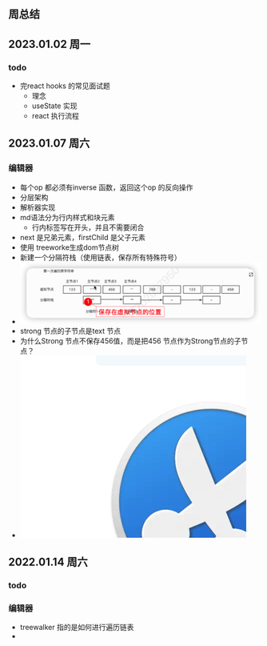 ## 周总结





## 2023.01.02 周一 

### todo

- 完react hooks 的常见面试题
  - 理念
  - useState 实现
  - react 执行流程



## 2023.01.07 周六

### 编辑器

- 每个op 都必须有inverse 函数，返回这个op 的反向操作
- 分层架构
- 解析器实现
- md语法分为行内样式和块元素
  - 行内标签写在开头，并且不需要闭合
- next 是兄弟元素，firstChild 是父子元素
- 使用 treeworke生成dom节点树
- 新建一个分隔符栈（使用链表，保存所有特殊符号）
- ![image-20230107210105627](../assets/images/image-20230107210105627.png)
- strong 节点的子节点是text 节点
- 为什么Strong 节点不保存456值，而是把456 节点作为Strong节点的子节点？
- ![image-20230108133815008](../assets/images/image-20230108133815008.png)



## 2022.01.14 周六

### todo

### 编辑器

- treewalker 指的是如何进行遍历链表
- 

